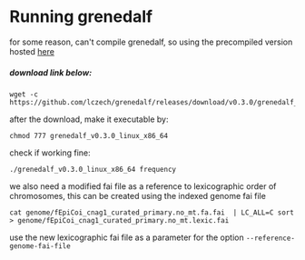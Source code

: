 # Running grenedalf

for some reason, can't compile grenedalf, so using the precompiled version hosted [here](https://github.com/lczech/grenedalf/releases/tag/v0.3.0)
##### download link below:
```
wget -c https://github.com/lczech/grenedalf/releases/download/v0.3.0/grenedalf_v0.3.0_linux_x86_64
```

after the download, make it executable by:
```
chmod 777 grenedalf_v0.3.0_linux_x86_64
```

check if working fine:
```
./grenedalf_v0.3.0_linux_x86_64 frequency
```

we also need a modified fai file as a reference to lexicographic order of chromosomes, this can be created using the indexed genome fai file
```
cat genome/fEpiCoi_cnag1_curated_primary.no_mt.fa.fai  | LC_ALL=C sort > genome/fEpiCoi_cnag1_curated_primary.no_mt.lexic.fai
```

use the new lexicographic fai file as a parameter for the option `--reference-genome-fai-file`
